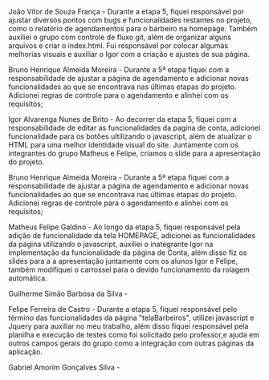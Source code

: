 João Vítor de Souza França - Durante a etapa 5, fiquei responsável por ajustar diversos pontos com bugs e funcionalidades restantes no projeto, como o relatório de agendamentos para o barbeiro na homepage. Também auxiliei o grupo com controle de fluxo git, além de organizar alguns arquivos e criar o index.html. Fui responsável por colocar algumas melhorias visuais e auxiliar o Igor com a criação e ajustes de sua página. 

Bruno Henrique Almeida Moreira - Durante a 5ª etapa fiquei com a responsabilidade de ajustar a página de agendamento e adicionar novas funcionalidades ao que se encontrava nas últimas etapas do projeto. Adicionei regras de controle para o agendamento e alinhei com os requisitos;

Igor Alvarenga Nunes de Brito - Ao decorrer da etapa 5, fiquei com a responsabilidade de editar as funcionalidades da pagina de conta, adicionei funcionalidade para os botões ultilizando o javascript, além de atualizar o HTML para uma melhor identidade visual do site. Juntamente com os integrantes do grupo Matheus e Felipe, criamos o slide para a apresentação do projeto.

Bruno Henrique Almeida Moreira - Durante a 5ª etapa fiquei com a responsabilidade de ajustar a página de agendamento e adicionar novas funcionalidades ao que se encontrava nas últimas etapas do projeto. Adicionei regras de controle para o agendamento e alinhei com os requisitos;

Matheus Felipe Galdino - Ao longo da etapa 5, fiquei responsável pela adição de funcionalidade da tela HOMEPAGE, adicionei as funcionalidades da página utilizando o javascript, auxiliei o inategrante Igor na implementação da funcionalidade da página de Conta, além disso fiz os slides para a a apresentação juntamente com os alunos Igor e Felipe, também modifiquei o carrossel para o devido funcionamento da rolagem automática.

Guilherme Simão Barbosa da Silva - 

Felipe Ferreira de Castro - Durante a etapa 5, fiquei responsável pelo término das funcionalidades da página "telaBarbeiros", utilizei javascript e Jquery para auxiliar no meu trabalho, além disso fiquei responsável pela planilha e execução de testes como foi solicitado pelo professor,e ajuda em outros campos gerais do grupo como a integração com outras páginas da aplicação.

Gabriel Amorim Gonçalves Silva - 
